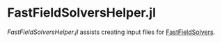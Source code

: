 # FastFieldSolversHelper.jl

*FastFieldSolversHelper.jl* assists creating input files for [FastFieldSolvers](http://www.fastfieldsolvers.com).
